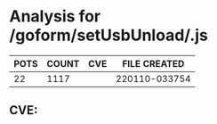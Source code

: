 # Analysis for /goform/setUsbUnload/.js
| POTS | COUNT | CVE | FILE CREATED |
|---|---|---|---|
| 22 | 1117 | | 220110-033754 |

## CVE: 